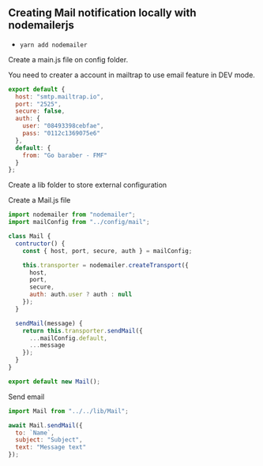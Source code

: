 ## Creating Mail notification locally with nodemailerjs

- `yarn add nodemailer`

<p>Create a main.js file on config folder.</p>

<p>You need to creater a account in mailtrap to use email feature in DEV mode.</p>

```js
export default {
  host: "smtp.mailtrap.io",
  port: "2525",
  secure: false,
  auth: {
    user: "08493398cebfae",
    pass: "0112c1369075e6"
  },
  default: {
    from: "Go baraber - FMF"
  }
};
```

<p>Create a lib folder to store external configuration </p>

<p>Create a Mail.js file </p>

```js
import nodemailer from "nodemailer";
import mailConfig from "../config/mail";

class Mail {
  contructor() {
    const { host, port, secure, auth } = mailConfig;

    this.transporter = nodemailer.createTransport({
      host,
      port,
      secure,
      auth: auth.user ? auth : null
    });
  }

  sendMail(message) {
    return this.transporter.sendMail({
      ...mailConfig.default,
      ...message
    });
  }
}

export default new Mail();
```

<p>Send email </p>

```js
import Mail from "../../lib/Mail";
```

```js
await Mail.sendMail({
  to: `Name`,
  subject: "Subject",
  text: "Message text"
});
```
